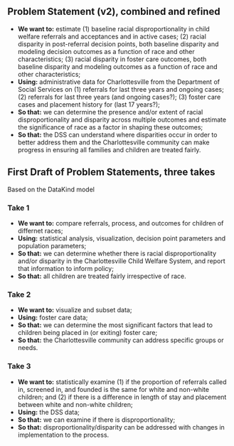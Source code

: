 ## Problem Statement (v2), combined and refined

* __We want to:__ estimate (1) baseline racial disproportionality in child welfare referrals and acceptances and in active cases; (2)  racial disparity in post-referral decision points, both baseline disparity and modeling decision outcomes as a function of race and other characteristics; (3)  racial disparity in foster care outcomes, both baseline disparity and modeling outcomes as a function of race and other characteristics;
* __Using:__ administrative data for Charlottesville from the Department of Social Services on (1) referrals for last three years and ongoing cases; (2) referrals for last three years (and ongoing cases?); (3) foster care cases and placement history for (last 17 years?);
* __So that:__ we can determine the presence and/or extent of racial disproportionality and disparity across multiple outcomes and estimate the significance of race as a factor in shaping these outcomes;
* __So that:__ the DSS can understand where disparities occur in order to better address them and the Charlottesville community can make progress in ensuring all families and children are treated fairly. 

## First Draft of Problem Statements, three takes

Based on the DataKind model

### Take 1

* __We want to:__  compare referrals, process, and outcomes for children of differnet races; 
* __Using:__ statistical analysis, visualization, decision point parameters and population parameters; 
* __So that:__ we can determine whether there is racial disproportionality and/or disparity in the Charlottesville Child Welfare System, and report that information to inform policy;
* __So that:__  all children are treated fairly irrespective of race.

### Take 2

* __We want to:__  visualize and subset data; 
* __Using:__ foster care data; 
* __So that:__ we can determine the most significant factors that lead to children being placed in (or exiting) foster care;
* __So that:__  the Charlottesville community can address specific groups or needs.

### Take 3

* __We want to:__  statistically examine (1) if the proportion of referrals called in, screened in, and founded is the same for white and non-white children; and (2) if there is a difference in length of stay and placement between white and non-white children; 
* __Using:__ the DSS data; 
* __So that:__ we can examine if there is disproportionality;
* __So that:__  disproportionality/disparity can be addressed with changes in implementation to the process.
